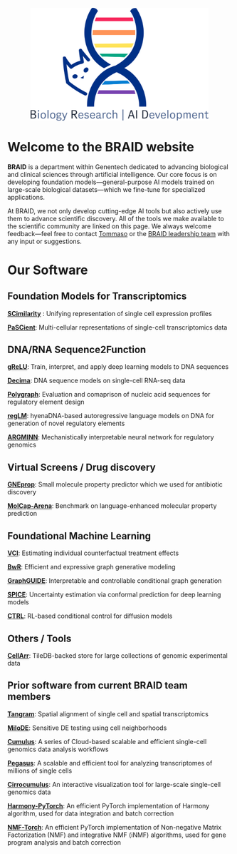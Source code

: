 



<p align="center">
  <img src="logo.png" alt="Cute Cat" width="400">
</p>



# Welcome to the BRAID website

**BRAID** is a department within Genentech dedicated to advancing biological and clinical sciences through artificial intelligence. Our core focus is on developing foundation models—general-purpose AI models trained on large-scale biological datasets—which we fine-tune for specialized applications.

At BRAID, we not only develop cutting-edge AI tools but also actively use them to advance scientific discovery. All of the tools we make available to the scientific community are linked on this page. We always welcome feedback—feel free to contact [Tommaso](mailto:biancalt@gene.com) or the [BRAID leadership team](https://www.gene.com/scientists/our-scientists/braid) with any input or suggestions.



# Our Software



## Foundation Models for Transcriptomics

[**SCimilarity**](https://github.com/Genentech/scimilarity) : Unifying representation of single cell expression profiles

[**PaSCient**](https://github.com/genentech/pascient): Multi-cellular representations of single-cell transcriptomics data



## DNA/RNA Sequence2Function  

[**gReLU**](https://github.com/Genentech/gReLU): Train, interpret, and apply deep learning models to DNA sequences

[**Decima**](https://github.com/Genentech/decima): DNA sequence models on single-cell RNA-seq data

[**Polygraph**](https://github.com/Genentech/polygraph): Evaluation and comaprison of nucleic acid sequences for regulatory element design

[**regLM**](https://github.com/Genentech/regLM): hyenaDNA-based autoregressive language models on DNA for generation of novel regulatory elements

[**ARGMINN**](https://github.com/Genentech/ARGMINN): Mechanistically interpretable neural network for regulatory genomics



## Virtual Screens / Drug discovery

[**GNEprop**](https://github.com/Genentech/gneprop): Small molecule property predictor which we used for antibiotic discovery 

[**MolCap-Arena**](https://github.com/Genentech/molcap-arena): Benchmark on language-enhanced molecular property prediction



## Foundational Machine Learning

[**VCI**](https://github.com/yulun-rayn/variational-causal-inference): Estimating individual counterfactual treatment effects

[**BwR**](https://github.com/Genentech/bandwidth-graph-generation): Efficient and expressive graph generative modeling

[**GraphGUIDE**](https://github.com/Genentech/GraphGUIDE): Interpretable and controllable conditional graph generation

[**SPICE**](https://github.com/ndiamant/spice): Uncertainty estimation via conformal prediction for deep learning models

[**CTRL**](https://github.com/zhaoyl18/CTRL): RL-based conditional control for diffusion models



## Others / Tools

[**CellArr**](https://github.com/CellArr/cellarr): TileDB-backed store for large collections of genomic experimental data



## Prior software from current BRAID team members

[**Tangram**](https://github.com/broadinstitute/Tangram): Spatial alignment of single cell and spatial transcriptomics

[**MiloDE**](https://github.com/MarioniLab/miloDE): Sensitive DE testing using cell neighborhoods

[**Cumulus**](https://github.com/lilab-bcb/cumulus): A series of Cloud-based scalable and efficient single-cell genomics data analysis workflows

[**Pegasus**](https://github.com/lilab-bcb/pegasus): A scalable and efficient tool for analyzing transcriptomes of millions of single cells

[**Cirrocumulus**](https://github.com/lilab-bcb/cirrocumulus): An interactive visualization tool for large-scale single-cell genomics data

[**Harmony-PyTorch**](https://github.com/lilab-bcb/harmony-pytorch): An efficient PyTorch implementation of Harmony algorithm, used for data integration and batch correction

[**NMF-Torch**](https://github.com/lilab-bcb/nmf-torch): An efficient PyTorch implementation of Non-negative Matrix Factorization (NMF) and integrative NMF (iNMF) algorithms, used for gene program analysis and batch correction


